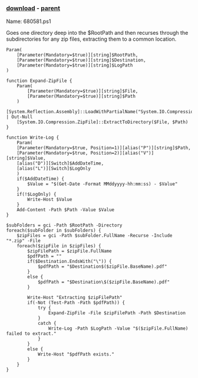 ﻿---
pid:            6679
poster:         Stephen Nix
title:          
date:           2017-01-08 15:26:57
format:         posh
parent:         6677
parent:         6677

---

# 

### [download](6679.ps1) - [parent](6677.md)

Name: 680581.ps1

Goes one directory deep into the $RootPath and then recurses through the subdirectories for any zip files, extracting them to a common location.

```posh
Param(
    [Parameter(Mandatory=$true)][string]$RootPath,
    [Parameter(Mandatory=$true)][string]$Destination,
    [Parameter(Mandatory=$true)][string]$LogPath
)

function Expand-ZipFile {
    Param(
        [Parameter(Mandatory=$true)][string]$File,
        [Parameter(Mandatory=$true)][string]$Path
    )
    [System.Reflection.Assembly]::LoadWithPartialName("System.IO.Compression.FileSystem") | Out-Null
    [System.IO.Compression.ZipFile]::ExtractToDirectory($File, $Path)
}

function Write-Log {
    Param(
    [Parameter(Mandatory=$true, Position=1)][alias("P")][string]$Path,
    [Parameter(Mandatory=$true, Position=2)][alias("V")][string]$Value,
    [alias("D")][Switch]$AddDateTime,
    [alias("L")][Switch]$LogOnly
    )
    if($AddDateTime) {
        $Value = "$(Get-Date -Format MMddyyyy-hh:mm:ss) - $Value"
    }
    if(!$LogOnly) {
        Write-Host $Value
    }
    Add-Content -Path $Path -Value $Value
}

$subFolders = gci -Path $RootPath -Directory
foreach($subFolder in $subFolders) {
    $zipFiles = gci -Path $subFolder.FullName -Recurse -Include "*.zip" -File
    foreach($zipFile in $zipFiles) {
        $zipFilePath = $zipFile.FullName
        $pdfPath = ""
        if($Destination.EndsWith("\")) {
            $pdfPath = "$Destination$($zipFile.BaseName).pdf"
        }
        else {
            $pdfPath = "$Destination\$($zipFile.BaseName).pdf"
        }
        
        Write-Host "Extracting $zipFilePath"
        if(-Not (Test-Path -Path $pdfPath)) {
            try {
                Expand-ZipFile -File $zipFilePath -Path $Destination
            }
            catch {
                Write-Log -Path $LogPath -Value "$($zipFile.FullName) failed to extract."
            }
        }
        else {
            Write-Host "$pdfPath exists."
        }
    }
}
```
